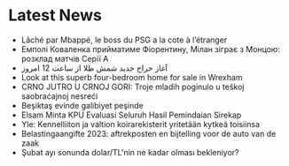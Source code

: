 # Latest News
-  Lâché par Mbappé, le boss du PSG a la cote à l’étranger
-  Емполі Коваленка прийматиме Фіорентину, Мілан зіграє з Монцою: розклад матчів Серії А
-  آغاز حراج جدید شمش طلا از ساعت 12 امروز
-  Look at this superb four-bedroom home for sale in Wrexham
-  CRNO JUTRO U CRNOJ GORI: Troje mladih poginulo u teškoj saobraćajnoj nesreći
-  Beşiktaş evinde galibiyet peşinde
-  Elsam Minta KPU Evaluasi Seluruh Hasil Pemindaian Sirekap
-  Yle: Kennelliiton ja valtion koirarekisterit yritetään kytkeä toisiinsa
-  Belastingaangifte 2023: aftrekposten en bijtelling voor de auto van de zaak
-  Şubat ayı sonunda dolar/TL'nin ne kadar olması bekleniyor?
